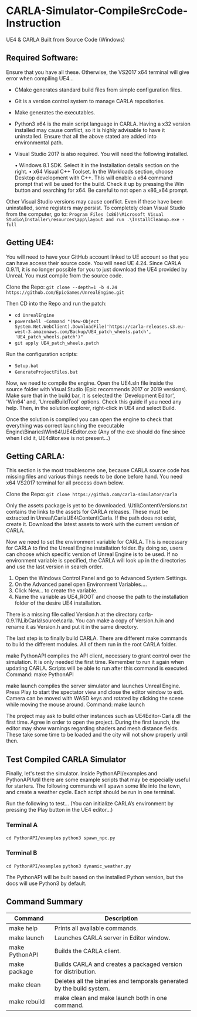 # CARLA-Simulator-CompileSrcCode-Instruction

UE4 & CARLA Built from Source Code (Windows)

## Required Software:
 
Ensure that you have all these. Otherwise, the VS2017 x64 terminal will give error when compiling UE4…  
-	CMake generates standard build files from simple configuration files.
-	Git is a version control system to manage CARLA repositories.
-	Make generates the executables.
-	Python3 x64 is the main script language in CARLA. Having a x32 version installed may cause conflict, so it is highly advisable to have it uninstalled.
	Ensure that all the above stated are added into environmental path.
-	Visual Studio 2017 is also required. You will need the following installed. 

	•	Windows 8.1 SDK. Select it in the Installation details section on the right.
	•	x64 Visual C++ Toolset. In the Workloads section, choose Desktop development with C++. This will enable a x64 command prompt that will be used for the build. Check it up by pressing the Win button and searching for x64. Be careful to not open a x86_x64 prompt.

Other Visual Studio versions may cause conflict. Even if these have been uninstalled, some registers may persist. To completely clean Visual Studio from the computer, go to: `Program Files (x86)\Microsoft Visual Studio\Installer\resources\app\layout and run .\InstallCleanup.exe -full`

## Getting UE4:

You will need to have your GitHub account linked to UE account so that you can have access their source code. You will need UE 4.24. Since CARLA 0.9.11, it is no longer possible for you to just download the UE4 provided by Unreal. You must compile from the source code. 

Clone the Repo: `git clone --depth=1 -b 4.24 https://github.com/EpicGames/UnrealEngine.git`

Then CD into the Repo and run the patch:

- `cd UnrealEngine`
- `powershell -Command "(New-Object System.Net.WebClient).DownloadFile('https://carla-releases.s3.eu-west-3.amazonaws.com/Backup/UE4_patch_wheels.patch', 'UE4_patch_wheels.patch')"`
- `git apply UE4_patch_wheels.patch`

Run the configuration scripts: 

- `Setup.bat`
- `GenerateProjectFiles.bat`

Now, we need to compile the engine. Open the UE4.sln file inside the source folder with Visual Studio (Epic recommends 2017 or 2019 versions). Make sure that in the build bar, it is selected the 'Development Editor', 'Win64' and, 'UnrealBuildTool' options. Check this guide if you need any help. Then, in the solution explorer, right-click in UE4 and select Build.

Once the solution is compiled you can open the engine to check that everything was correct launching the executable Engine\Binaries\Win64\UE4Editor.exe (Any of the exe should do fine since when I did it, UE4ditor.exe is not present…)

## Getting CARLA:

This section is the most troublesome one, because CARLA source code has missing files and various things needs to be done before hand. 
You need x64 VS2017 terminal for all process down below. 

Clone the Repo: `git clone https://github.com/carla-simulator/carla`

Only the assets package is yet to be downloaded. \Util\ContentVersions.txt contains the links to the assets for CARLA releases. These must be extracted in Unreal\CarlaUE4\Content\Carla. If the path does not exist, create it. Download the latest assets to work with the current version of CARLA.

Now we need to set the environment variable for CARLA. This is necessary for CARLA to find the Unreal Engine installation folder. By doing so, users can choose which specific version of Unreal Engine is to be used. If no environment variable is specified, the CARLA will look up in the directories and use the last version in search order. 

1. Open the Windows Control Panel and go to Advanced System Settings.
2. On the Advanced panel open Environment Variables....
3. Click New... to create the variable.
4. Name the variable as UE4_ROOT and choose the path to the installation folder of the desire UE4 installation.

There is a missing file called Version.h at the directory carla-0.9.11\LibCarla\source\carla. You can make a copy of Version.h.in and rename it as Version.h and put it in the same directory.

The last step is to finally build CARLA. There are different make commands to build the different modules. All of them run in the root CARLA folder.

make PythonAPI compiles the API client, necessary to grant control over the simulation. It is only needed the first time. Remember to run it again when updating CARLA. Scripts will be able to run after this command is executed. Command: make PythonAPI

make launch compiles the server simulator and launches Unreal Engine. Press Play to start the spectator view and close the editor window to exit. Camera can be moved with WASD keys and rotated by clicking the scene while moving the mouse around. Command: make launch 

The project may ask to build other instances such as UE4Editor-Carla.dll the first time. Agree in order to open the project. During the first launch, the editor may show warnings regarding shaders and mesh distance fields. These take some time to be loaded and the city will not show properly until then.

## Test Compiled CARLA Simulator

Finally, let's test the simulator. Inside PythonAPI/examples and PythonAPI/util there are some example scripts that may be especially useful for starters. The following commands will spawn some life into the town, and create a weather cycle. Each script should be run in one terminal.

Run the following to test… (You can initialize CARLA’s environment by pressing the Play button in the UE4 editor…)

### Terminal A 

`cd PythonAPI/examples`
`python3 spawn_npc.py`

### Terminal B

`cd PythonAPI/examples`
`python3 dynamic_weather.py`

The PythonAPI will be built based on the installed Python version, but the docs will use Python3 by default.

## Command Summary

| Command | Description |
| ------------- | ------------- |
| make help | Prints all available commands. |
| make launch | Launches CARLA server in Editor window. |
| make PythonAPI | Builds the CARLA client. |
| make package | Builds CARLA and creates a packaged version for distribution. |
| make clean | Deletes all the binaries and temporals generated by the build system. |
| make rebuild | make clean and make launch both in one command. |
